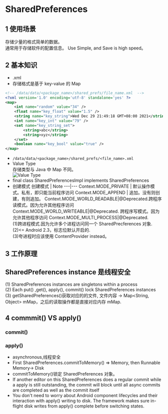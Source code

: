 # SharedPreferences

## 1 使用场景

存储少量的格式简单的数据。  
通常用于存储软件的配置信息。
Use Simple, and Save is high speed。

## 2 基本知识

- .xml
- 存储格式是基于 key-value 的 Map

```xml
<!-- /data/data/<package_name>/shared_prefs/file_name.xml  -->
<?xml version='1.0' encoding='utf-8' standalone='yes' ?>
<map>
    <int name="random" value="34" />
    <float name="key_float" value="1.5" />
    <string name="key_string">Wed Dec 29 21:49:18 GMT+08:00 2021</string>
    <int name="key_int" value="79" />
    <set name="key_string_set">
        <string>abc</string>
        <string>xyz</string>
    </set>
    <boolean name="key_bool" value="true" />
</map>
```

- `/data/data/<package_name>/shared_prefs/<file_name>.xml`
- Value Type  
  存储类型与 Java 中 Map 不同。  
  ![Value Type](https://gitee.com/YingVickyCao/img/raw/main/android/DataAcess/SharedPreferences/sf_value_type.png)
- final class SharedPreferencesImpl implements SharedPreferences
- 创建模式
  创建模式 | Note
  ---|---
  Context.MODE_PRIVATE | 默认操作模式。私有，即只能当前程序访问
  Context.MODE_APPEND | 追加。没有则创建，有则追加。
  Context.MODE_WORLD_READABLE|@Deprecated.跨程序读模式。因为允许其他程序访问
  Context.MODE_WORLD_WRITEABLE|@Deprecated. 跨程序写模式。因为允许其他程序访问
  Context.MODE_MULTI_PROCESS|@Deprecated.<br/>(1)跨进程模式.因为允许多个进程访问同一个 SharedPrecferences 对象.<br/>(2)<= Android 2.3，标志位默认开启的.<br/>(3)夸进程时应该使用 ContentProvider instead。

## 3 工作原理

## SharedPreferences instance 是线程安全

(1) SharedPreferences instances are singletons within a process  
(2) Each put() ,get(), apply(), commit() lock SharedPreferences instances  
(3) getSharedPreferences()获取对应的的文件, 文件内容 -> Map<String, Object> mMap，之后的读取操作都是直接对应内存 mMap.

## 4 commmit() VS apply()

### commit()

### apply()

- asynchronous,线程安全
- First SharedPreferences.commitToMemory() => Memory, then Runnable Memory-> Disk
- commitToMemory()锁定 SharedPreferences 对象。
- If another editor on this SharedPreferences does a regular commit while a apply is still outstanding, the commit will block until all async commits are completed as well as the commit itself
- You don't need to worry about Android component lifecycles and their interaction with apply() writing to disk. The framework makes sure in-flight disk writes from apply() complete before switching states.
